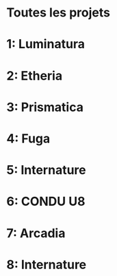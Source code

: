 # Toutes les projets #

# 1: Luminatura #

# 2: Etheria #

# 3: Prismatica #

# 4: Fuga #

# 5: Internature #

# 6: CONDU U8 #

# 7: Arcadia #

# 8: Internature #
